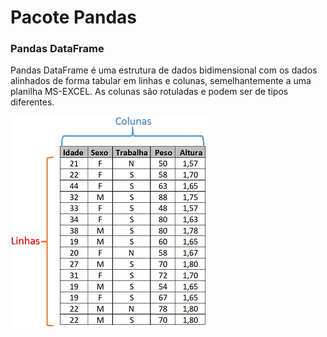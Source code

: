 # Pacote Pandas

### Pandas DataFrame

Pandas DataFrame é uma estrutura de dados bidimensional com os dados alinhados de forma tabular em linhas e colunas, semelhantemente a uma planilha MS-EXCEL.
As colunas são rotuladas e podem ser de tipos diferentes.

![funcao](/imagens/tabFrame.png)
